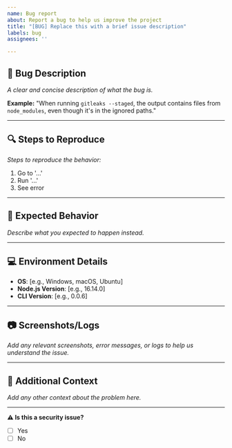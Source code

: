 ```yaml
---
name: Bug report
about: Report a bug to help us improve the project
title: "[BUG] Replace this with a brief issue description"
labels: bug
assignees: ''

---
```


## 🐞 Bug Description
*A clear and concise description of what the bug is.*

**Example:**
"When running `gitleaks --staged`, the output contains files from `node_modules`, even though it's in the ignored paths."

---

## 🔍 Steps to Reproduce
*Steps to reproduce the behavior:*
1. Go to '...'
2. Run '...'
3. See error

---

## 🤔 Expected Behavior
*Describe what you expected to happen instead.*

---

## 💻 Environment Details
- **OS**: [e.g., Windows, macOS, Ubuntu]
- **Node.js Version**: [e.g., 16.14.0]
- **CLI Version**: [e.g., 0.0.6]

---

## 📷 Screenshots/Logs
*Add any relevant screenshots, error messages, or logs to help us understand the issue.*

---

## 🔗 Additional Context
*Add any other context about the problem here.*

---

**⚠️ Is this a security issue?**  
- [ ] Yes
- [ ] No
